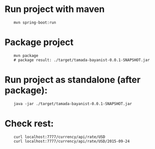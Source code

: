 # Run project with maven
		mvn spring-boot:run

# Package project
		mvn package
		# package result: ./target/tamada-bayanist-0.0.1-SNAPSHOT.jar

# Run project as standalone (after package):
		java -jar ./target/tamada-bayanist-0.0.1-SNAPSHOT.jar

# Check rest:
		curl localhost:7777/currency/api/rate/USD
		curl localhost:7777/currency/api/rate/USD/2015-09-24
